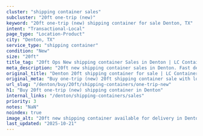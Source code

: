 ```yaml
---
cluster: "shipping container sales"
subcluster: "20ft one-trip (new)"
keyword: "20ft one-trip (new) shipping container for sale Denton, TX"
intent: "Transactional-Local"
page_type: "Location-Product"
city: "Denton, TX"
service_type: "shipping container"
condition: "New"
size: "20ft"
title_tag: "20ft Ops New shipping container Sales in Denton | LC Container"
meta_description: "20ft new shipping container sales in Denton. Fast delivery, competitive pricing. Serving shipping containers area. Quote ID: AIY. Call (214) 524-4168 for your free quote today."
original_title: "Denton 20ft shipping container for sale | LC Container"
original_meta: "Buy one-trip (new) 20ft shipping container sale with local delivery in Denton, TX. LC Container — local Since 2003. Request a fast quote today."
url_slug: "/denton/buy/20ft/shipping-containers/one-trip-new"
h1: "Buy 20ft one-trip (new) shipping container in Denton"
internal_links: "/denton/shipping-containers/sales"
priority: 3
notes: "NaN"
noindex: true
image_alt: "20ft new shipping container available for delivery in Denton"
last_updated: "2025-10-21"
---
```


<!-- TODO: Add unique city/inventory copy, images, and internal links here. -->
